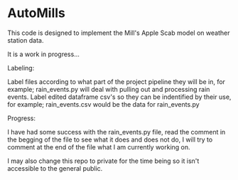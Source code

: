 # AutoMills

This code is designed to implement the Mill's Apple Scab model on weather station data.

It is a work in progress...

Labeling: 

Label files according to what part of the project pipeline they will be in, for example; rain_events.py will deal with pulling out and processing rain events.
Label edited dataframe csv's so they can be indentified by their use, for example; rain_events.csv would be the data for rain_events.py




Progress:

I have had some success with the rain_events.py file, read the comment in the begging of the file to see what it does and does not do, I will try to comment at the end of the file what I am currently working on.

I may also change this repo to private for the time being so it isn't accessible to the general public.
